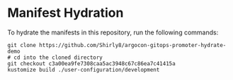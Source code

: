 # Manifest Hydration

To hydrate the manifests in this repository, run the following commands:

```shell
git clone https://github.com/Shirly8/argocon-gitops-promoter-hydrate-demo
# cd into the cloned directory
git checkout c3a00ea9fe7308caa5ac3948c67c86ea7c41415a
kustomize build ./user-configuration/development
```
